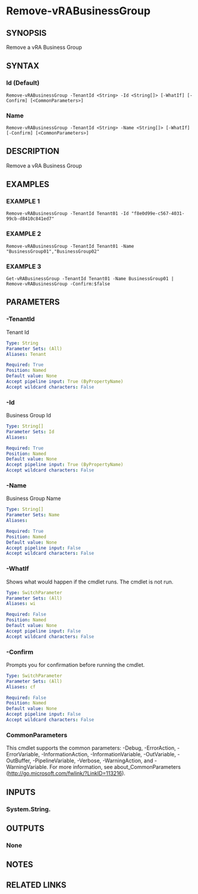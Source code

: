 # Remove-vRABusinessGroup

## SYNOPSIS
Remove a vRA Business Group

## SYNTAX

### Id (Default)
```
Remove-vRABusinessGroup -TenantId <String> -Id <String[]> [-WhatIf] [-Confirm] [<CommonParameters>]
```

### Name
```
Remove-vRABusinessGroup -TenantId <String> -Name <String[]> [-WhatIf] [-Confirm] [<CommonParameters>]
```

## DESCRIPTION
Remove a vRA Business Group

## EXAMPLES

### EXAMPLE 1
```
Remove-vRABusinessGroup -TenantId Tenant01 -Id "f8e0d99e-c567-4031-99cb-d8410c841ed7"
```

### EXAMPLE 2
```
Remove-vRABusinessGroup -TenantId Tenant01 -Name "BusinessGroup01","BusinessGroup02"
```

### EXAMPLE 3
```
Get-vRABusinessGroup -TenantId Tenant01 -Name BusinessGroup01 | Remove-vRABusinessGroup -Confirm:$false
```

## PARAMETERS

### -TenantId
Tenant Id

```yaml
Type: String
Parameter Sets: (All)
Aliases: Tenant

Required: True
Position: Named
Default value: None
Accept pipeline input: True (ByPropertyName)
Accept wildcard characters: False
```

### -Id
Business Group Id

```yaml
Type: String[]
Parameter Sets: Id
Aliases:

Required: True
Position: Named
Default value: None
Accept pipeline input: True (ByPropertyName)
Accept wildcard characters: False
```

### -Name
Business Group Name

```yaml
Type: String[]
Parameter Sets: Name
Aliases:

Required: True
Position: Named
Default value: None
Accept pipeline input: False
Accept wildcard characters: False
```

### -WhatIf
Shows what would happen if the cmdlet runs.
The cmdlet is not run.

```yaml
Type: SwitchParameter
Parameter Sets: (All)
Aliases: wi

Required: False
Position: Named
Default value: None
Accept pipeline input: False
Accept wildcard characters: False
```

### -Confirm
Prompts you for confirmation before running the cmdlet.

```yaml
Type: SwitchParameter
Parameter Sets: (All)
Aliases: cf

Required: False
Position: Named
Default value: None
Accept pipeline input: False
Accept wildcard characters: False
```

### CommonParameters
This cmdlet supports the common parameters: -Debug, -ErrorAction, -ErrorVariable, -InformationAction, -InformationVariable, -OutVariable, -OutBuffer, -PipelineVariable, -Verbose, -WarningAction, and -WarningVariable.
For more information, see about_CommonParameters (http://go.microsoft.com/fwlink/?LinkID=113216).

## INPUTS

### System.String.

## OUTPUTS

### None

## NOTES

## RELATED LINKS
